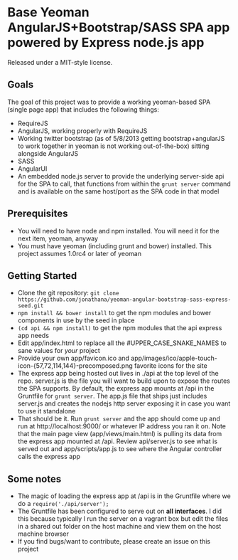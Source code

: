 # Base Yeoman AngularJS+Bootstrap/SASS SPA app powered by Express node.js app

Released under a MIT-style license.

## Goals

The goal of this project was to provide a working yeoman-based SPA (single page app) that includes the following things:

* RequireJS
* AngularJS, working properly with RequireJS
* Working twitter bootstrap (as of 5/8/2013 getting bootstrap+angularJS to work together in yeoman is not working out-of-the-box) sitting alongside AngularJS
* SASS
* AngularUI
* An embedded node.js server to provide the underlying server-side api for the SPA to call, that functions from within the `grunt server` command and is available on the same host/port as the SPA code in that model

## Prerequisites

* You will need to have node and npm installed.  You will need it for the next item, yeoman, anyway
* You must have yeoman (including grunt and bower) installed.  This project assumes 1.0rc4 or later of yeoman

## Getting Started

* Clone the git repository: `git clone https://github.com/jonathana/yeoman-angular-bootstrap-sass-express-seed.git`
* `npm install && bower install` to get the npm modules and bower components in use by the seed in place
* `(cd api && npm install)` to get the npm modules that the api express app needs
* Edit app/index.html to replace all the #UPPER_CASE_SNAKE_NAMES to sane values for _your_ project
* Provide your own app/favicon.ico and app/images/ico/apple-touch-icon-{57,72,114,144}-precomposed.png favorite icons for the site
* The express app being hosted out lives in ./api at the top level of the repo.  server.js is the file you will want to
build upon to expose the routes the SPA supports.  By default, the express app mounts at /api in the Gruntfile for `grunt server`.  The app.js file that ships just includes server.js and creates the nodejs http server exposing it in case you want to use it standalone
* That should be it.  Run `grunt server` and the app should come up and run at http://localhost:9000/ or whatever IP address you ran it on.  Note that the main page view (app/views/main.html) is pulling its data from the express app mounted at /api.  Review api/server.js to see what is served out and app/scripts/app.js to see where the Angular controller calls the express app

## Some notes

* The magic of loading the express app at /api is in the Gruntfile where we do a `require('./api/server');`
* The Gruntfile has been configured to serve out on **all interfaces**.  I did this because typically I run the server on a vagrant box but edit the files in a shared out folder on the host machine and view them on the host machine browser
* If you find bugs/want to contribute, please create an issue on this project